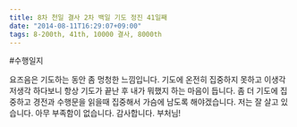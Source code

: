 ```yaml
---
title: 8차 천일 결사 2차 백일 기도 정진 41일째
date: "2014-08-11T16:29:07+09:00"
tags: 8-200th, 41th, 10000 결사, 8000th
---
```


#수행일지

요즈음은 기도하는 동안 좀 멍청한 느낌입니다. 기도에 온전히 집중하지 못하고 이생각 저생각 하다보니 항상 기도가 끝난 후 내가 뭐했지 하는 마음이 듭니다. 좀 더 기도에 집중하고 경전과 수행문을 읽을때 집중해서 가슴에 남도록 해야겠습니다. 저는 잘 살고 있습니다. 아무 부족함이 없습니다. 감사합니다. 부처님!
